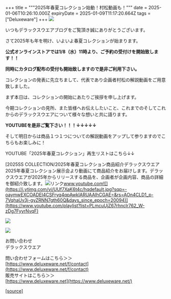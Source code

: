 +++
title = """2025年春夏コレクション始動！村松動画も！"""
date = 2025-01-06T10:26:10.000Z
expiryDate = 2025-01-09T11:17:20.664Z
tags = ["Deluxeware"]
+++
[![](https://stat.ameba.jp/user_images/20250106/19/deluxeware/86/d2/j/o1200050015530321867.jpg)](https://stat.ameba.jp/user_images/20250106/19/deluxeware/86/d2/j/o1200050015530321867.jpg)

いつもデラックスウエアブログをご覧頂き誠にありがとうございます。

さて2025年も年を明け、いよいよ春夏コレクションが始まります。

**公式オンラインストアでは1/8（水）11時より、ご予約の受付けを開始致します！！**

**同時にカタログ配布の受付も開始致しますので是非ご利用下さい。**

コレクションの発表に先立ちまして、代表であり企画者村松の解説動画をご用意致しました。

まず本日は、コレクションの開始にあたりご挨拶を申し上げます。

今期コレクションの見所、また皆様へお伝えしたいこと、これまでのそしてこれからのデラックスウエアについて様々な想いと共に語ります。

**YOUTUBEを是非ご覧下さい！！！↓↓↓↓↓**

そして明日からは商品１つ１つについての解説動画をアップして参りますのでこちらもお楽しみに！

YOUTUBE「2025年春夏コレクション」再生リストはこちら↓↓

[2025SS COLLECTION/2025年春夏コレクション商品紹介デラックスウエア2025年春夏コレクション展示会より動画にて商品紹介をお届けします。デラックスウエアが2025年からリリースする商品を、企画者が企画内容、商品の詳細を御紹介致します。![リンク](https://c.stat100.ameba.jp/ameblo/symbols/v3.20.0/svg/gray/editor_link.svg)www.youtube.com![](https://i.ytimg.com/vi/UUf7XaK6t4c/hqdefault.jpg?sqp=-oaymwEXCOADEI4CSFryq4qpAwkIARUAAIhCGAE=&rs=AOn4CLD1_p-7VqhaUv3j-gyZRNN7gth60Q&days_since_epoch=20094)](https://www.youtube.com/playlist?list=PLmcuUjZ67rhnclr762_W-zDg7FyyrNvqF)

[![](https://stat.ameba.jp/user_images/20241205/11/deluxeware/42/a2/j/o1200050015517935293.jpg?caw=800)](https://www.deluxeware.net/f/styling)

[![](https://stat.ameba.jp/user_images/20240315/15/deluxeware/04/7f/j/o0800026015413271803.jpg?caw=800)](https://www.instagram.com/deluxeware/?hl=ja)

お問い合わせ  
デラックスウエア

問い合わせフォームはこちら＞＞  
[https://www.deluxeware.net/f/contact](https://www.deluxeware.net/f/contact)  
販売サイトはこちら＞＞  
[https://www.deluxeware.net](https://www.deluxeware.net/)

[[source]](https://ameblo.jp/deluxeware/entry-12881439736.html)
